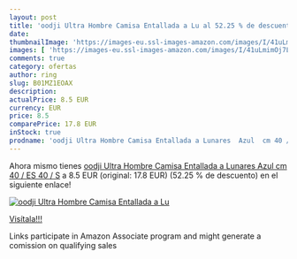 ```yaml
---
layout: post
title: 'oodji Ultra Hombre Camisa Entallada a Lu al 52.25 % de descuento'
date: 
thumbnailImage: 'https://images-eu.ssl-images-amazon.com/images/I/41uLmimOj7L._SL200_.jpg'
images: [ 'https://images-eu.ssl-images-amazon.com/images/I/41uLmimOj7L._SL200_.jpg' ]
comments: true
category: ofertas
author: ring
slug: B01MZ1EOAX
description:
actualPrice: 8.5 EUR
currency: EUR
price: 8.5
comparePrice: 17.8 EUR
inStock: true
prodname: 'oodji Ultra Hombre Camisa Entallada a Lunares  Azul  сm 40 / ES 40 / S'
---
```


Ahora mismo tienes [oodji Ultra Hombre Camisa Entallada a Lunares  Azul  сm 40 / ES 40 / S](https://www.amazon.es/dp/B01MZ1EOAX/?tag=tolees-21) a 8.5 EUR (original: 17.8 EUR) (52.25 %  de descuento) en el siguiente enlace!

[![oodji Ultra Hombre Camisa Entallada a Lu](https://images-eu.ssl-images-amazon.com/images/I/41uLmimOj7L._SL200_.jpg)](https://www.amazon.es/dp/B01MZ1EOAX/?tag=tolees-21)

[Visítala!!!](https://www.amazon.es/dp/B01MZ1EOAX/?tag=tolees-21)

Links participate in Amazon Associate program and might generate a comission on qualifying sales
